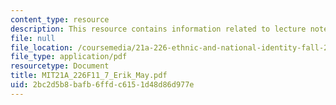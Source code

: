 ```yaml
---
content_type: resource
description: This resource contains information related to lecture notes.
file: null
file_location: /coursemedia/21a-226-ethnic-and-national-identity-fall-2011/2bc2d5b8bafb6ffdc6151d48d86d977e_MIT21A_226F11_7_Erik_May.pdf
file_type: application/pdf
resourcetype: Document
title: MIT21A_226F11_7_Erik_May.pdf
uid: 2bc2d5b8-bafb-6ffd-c615-1d48d86d977e
---
```

